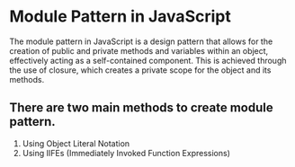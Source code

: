 # Module Pattern in JavaScript

The module pattern in JavaScript is a design pattern that allows for the creation of public and private methods and variables within an object, effectively acting as a self-contained component. This is achieved through the use of closure, which creates a private scope for the object and its methods.

## There are two main methods to create module pattern.
1. Using Object Literal Notation
2. Using IIFEs (Immediately Invoked Function Expressions)